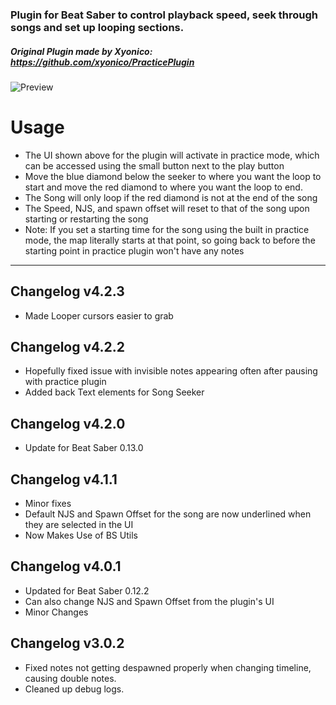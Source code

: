 ### Plugin for Beat Saber to control playback speed, seek through songs and set up looping sections.
##### Original Plugin made by Xyonico: https://github.com/xyonico/PracticePlugin
![Preview](https://i.imgur.com/vdpHLbR.png)

# Usage
- The UI shown above for the plugin will activate in practice mode, which can be accessed using the small button next to the play button
- Move the blue diamond below the seeker to where you want the loop to start and move the red diamond to where you want the loop to end.
- The Song will only loop if the red diamond is not at the end of the song
- The Speed, NJS, and spawn offset will reset to that of the song upon starting or restarting the song
- Note: If you set a starting time for the song using the built in practice mode, the map literally starts at that point, so going back to before the starting point in practice plugin won't have any notes


---
## Changelog v4.2.3
- Made Looper cursors easier to grab
## Changelog v4.2.2
- Hopefully fixed issue with invisible notes appearing often after pausing with practice plugin
- Added back Text elements for Song Seeker
## Changelog v4.2.0
- Update for Beat Saber 0.13.0
## Changelog v4.1.1
- Minor fixes
- Default NJS and Spawn Offset for the song are now underlined when they are selected in the UI
- Now Makes Use of BS Utils
## Changelog v4.0.1
- Updated for Beat Saber 0.12.2
- Can also change NJS and Spawn Offset from the plugin's UI
- Minor Changes
## Changelog v3.0.2
 * Fixed notes not getting despawned properly when changing timeline, causing double notes.
 * Cleaned up debug logs.
